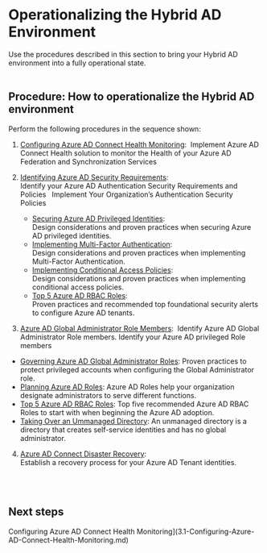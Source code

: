 # Operationalizing the Hybrid AD Environment
Use the procedures described in this section to bring your Hybrid AD environment into a fully operational state.
<br />
<br />

## Procedure:  How to operationalize the Hybrid AD environment
Perform the following procedures in the sequence shown: 	
1. [Configuring Azure AD Connect Health Monitoring](3.1-Configuring-Azure-AD-Connect-Health-Monitoring.md):  
  Implement Azure AD Connect Health solution to monitor the Health of your Azure AD Federation and Synchronization Services  

2. [Identifying Azure AD Security Requirements](3.2-Identifying-Azure-AD-Security-Requirements.md):  
  Identify your Azure AD Authentication Security Requirements and Policies   Implement Your Organization’s Authentication Security Policies  

   - [Securing Azure AD Privileged Identities](3.2.1-Securing-Azure-AD-Privileged-Identities.md):  
   Design considerations and proven practices when securing Azure AD privileged identities.
   - [Implementing Multi-Factor Authentication](3.2.2-Implementing-Multi-Factor-Authentication.md):  
   Design considerations and proven practices when implementing Multi-Factor Authentication.
   - [Implementing Conditional Access Policies](3.2.3-Implementing-Conditional-Access-Policies.md):  
   Design considerations and proven practices when implementing conditional access policies.
   - [Top 5 Azure AD RBAC Roles](3.2.4-Enabling-Top-10-Security-Alerts-to-Monitor-Azure-AD.md):  
   Proven practices and recommended top foundational security alerts to configure Azure AD tenants.

  3. [Azure AD Global Administrator Role Members](3.3-Azure-AD-Global-Administrator-Role-Members.md):  
  Identify Azure AD Global Administrator Role members. Identify your Azure AD privileged Role members  
   - [Governing Azure AD Global Administrator Roles](3.3.1-Governing-Azure-AD-Global-Administrator-Roles.md): Proven practices to protect privileged accounts when configuring the Global Administrator role.
   - [Planning Azure AD Roles](3.3.2-Planning-Azure-AD-Roles.md):  Azure AD Roles help your organization designate administrators to serve different functions. 
  - [Top 5 Azure AD RBAC Roles](https://github.com/alvarovitta/Azure-Identity/blob/master/3.3.3-Top-5-Azure-AD-RBAC-Roles.md):  Top five recommended Azure AD RBAC Roles to start with when  beginning the Azure AD adoption.
  - [Taking Over an Ummanaged Directory](3.3.4-Taking-Over-an-Unmanaged-Directory.md):  An unmanaged directory is a directory that creates self-service identities and has no global administrator.

  4. [Azure AD Connect Disaster Recovery](2.5-Azure-AD-Connect-Disaster-Recovery.md):  
  Establish a recovery process for your Azure AD Tenant identities. 
<br />
<br />

## Next steps
Configuring Azure AD Connect Health Monitoring](3.1-Configuring-Azure-AD-Connect-Health-Monitoring.md)

